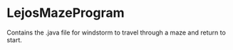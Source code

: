 LejosMazeProgram
================

Contains the .java file for windstorm to travel through a maze and return to start.
